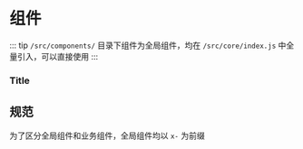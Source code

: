 # 组件

::: tip
`/src/components/` 目录下组件为全局组件，均在 `/src/core/index.js` 中全量引入，可以直接使用
:::

### Title


## 规范

为了区分全局组件和业务组件，全局组件均以 `x-` 为前缀
